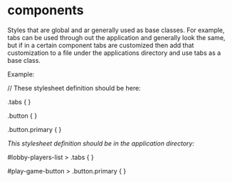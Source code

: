 # components

Styles that are global and ar generally used as base classes. For example, tabs can be used through out the application
and generally look the same, but if in a certain component tabs are customized then add that customization to a file
under the applications directory and use tabs as a base class.

Example:

// These stylesheet definition should be here:

.tabs { }

.button { }

.button.primary { }

*This stylesheet definition should be in the application directory:*

\#lobby-players-list > .tabs { }

\#play-game-button > .button.primary { }
